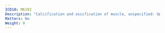 ```yaml
---
ICD10: M6192
Description: "Calcification and ossification of muscle, unspecified: Upper arm"
Matters: No
Weight: 0
---
```

